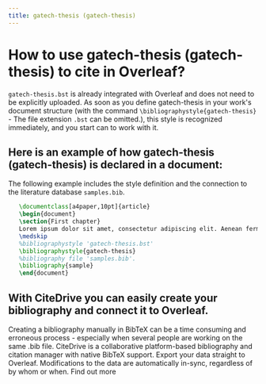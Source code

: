 ```yaml
---
title: gatech-thesis (gatech-thesis)
---
```


# How to use gatech-thesis (gatech-thesis) to cite in Overleaf? 
`gatech-thesis.bst` is already integrated with Overleaf and does not need to be explicitly uploaded. As soon as you define gatech-thesis in your work's document structure (with the command `\bibliographystyle{gatech-thesis}` - The file extension `.bst` can be omitted.), this style is recognized immediately, and you start can to work with it.

## Here is an example of how gatech-thesis (gatech-thesis) is declared in a document:
The following example includes the style definition and the connection to the literature database `samples.bib`.
```tex
   \documentclass[a4paper,10pt]{article}
   \begin{document}
   \section{First chapter}
   Lorem ipsum dolor sit amet, consectetur adipiscing elit. Aenean fermentum justo massa, ut maximus mauris sodales et. Aenean vel elit a erat rhoncus pharetra.
   \medskip
   %bibliographystyle 'gatech-thesis.bst'
   \bibliographystyle{gatech-thesis}
   %bibliography file 'samples.bib'.
   \bibliography{sample}
   \end{document}
```

## With CiteDrive you can easily create your bibliography and connect it to Overleaf. 
Creating a bibliography manually in BibTeX can be a time consuming and erroneous process - especially when several people are working on the same .bib file. CiteDrive is a collaborative platform-based bibliography and citation manager with native BibTeX support. Export your data straight to Overleaf. Modifications to the data are automatically in-sync, regardless of by whom or when. Find out more